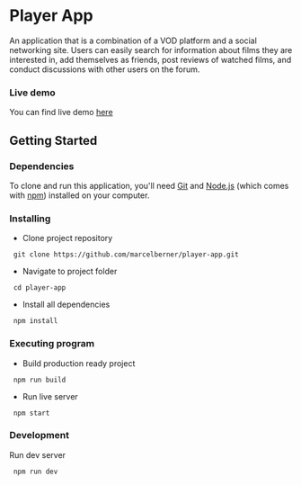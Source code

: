 # Player App

An application that is a combination of a VOD platform and a social networking site. Users can easily search for information about films they are interested in, add themselves as friends, post reviews of watched films, and conduct discussions with other users on the forum.

### Live demo
You can find live demo [here](https://player-app-five.vercel.app/)

## Getting Started

### Dependencies

To clone and run this application, you'll need [Git](https://git-scm.com) and [Node.js](https://nodejs.org) (which comes with [npm](https://www.npmjs.com/)) installed on your computer.

### Installing

* Clone project repository
```
 git clone https://github.com/marcelberner/player-app.git
```
* Navigate to project folder
```
 cd player-app
```
* Install all dependencies
```
 npm install
```

### Executing program

* Build production ready project
```
 npm run build
```
* Run live server
```
 npm start
```

### Development

Run dev server
```
 npm run dev
```
